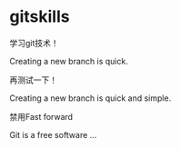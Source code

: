 # gitskills

学习git技术！

Creating a new branch is quick.

再测试一下！

Creating a new branch is quick and simple.

禁用Fast forward

Git is a free software ...
